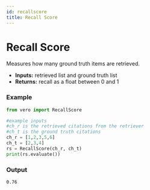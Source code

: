```yaml
---
id: recallscore
title: Recall Score
---
```


# **Recall Score**

Measures how many ground truth items are retrieved.

* **Inputs:** retrieved list and ground truth list  
* **Returns:** recall as a float between 0 and 1

### **Example**
```py
from vero import RecallScore

#example inputs
#ch_r is the retrieved citations from the retriever
#ch_t is the ground truth citations
ch_r = [1,2,3,5,6]
ch_t = [2,3,4]
rs = RecallScore(ch_r, ch_t)
print(rs.evaluate())
```

### **Output**
```text
0.76